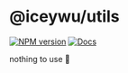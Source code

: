 # @iceywu/utils

[![NPM version](https://img.shields.io/npm/v/@iceywu/utils?color=a1b858&label=)](https://www.npmjs.com/package/@iceywu/utils)
[![Docs](https://www.paka.dev/badges/v0/cute.svg)](https://www.paka.dev/npm/@iceywu/utils)

nothing to use 🧪
